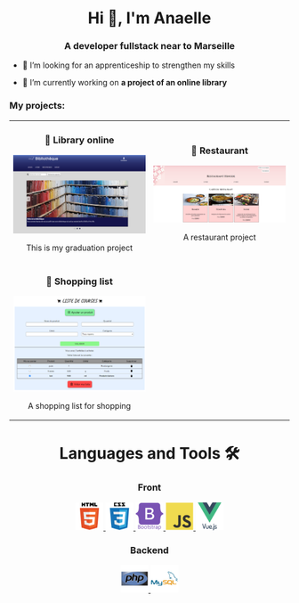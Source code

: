 <h1 align="center">Hi 👋, I'm Anaelle</h1>
<h3 align="center">A developer fullstack near to Marseille</h3>

- 💼 I’m looking for an apprenticeship to strengthen my skills

- 🔭 I’m currently working on **a project of an online library**

<h3 align="left">My projects:</h3>

<div align="center">
  <table>
        <tr>
            <td width="50%">
                <h3 align="center">📖 Library online</h3>
                <p align="center">
                    <a href="#" target="_blank"> <img src="static/library.png" alt="library online"/> </a>
                    <p align="center">
                        This is my graduation project
                    </p>
            </p>
            </td>
            <td width="50%">
                <h3 align="center">🍙 Restaurant</h3>
                <p align="center">
                    <a href="#" target="_blank"> <img src="static/restaurant.png" alt="restaurant"/> </a>
                    <p align="center">
                        A restaurant project
                    </p>
            </p>
            </td>
        </tr>
        <tr>
            <td width="50%">
                <h3 align="center">🛒 Shopping list</h3>
                <p align="center">
                    <a href="#" target="_blank"> <img src="static/shopping-list.png" alt="shopping-list"/> </a>
                    <p align="center">
                        A shopping list for shopping
                    </p>
                </p>
            </td>
            <td width="50%">
                <h3 align="center"></h3>
                <p align="center">
                    <p align="center">   
                    </p>
                </p>
            </td>
        </tr>
  </table>
</div>

<h1 align="center">Languages and Tools 🛠</h1>

<h3 align="center">Front</h3>
<p align="center">
    <a href="https://www.w3.org/html/" target="_blank"> <img src="https://raw.githubusercontent.com/devicons/devicon/master/icons/html5/html5-original-wordmark.svg" alt="html5" width="50" height="50"/> </a>
    <a href="https://www.w3schools.com/css/" target="_blank"> <img src="https://raw.githubusercontent.com/devicons/devicon/master/icons/css3/css3-original-wordmark.svg" alt="css3" width="50" height="50"/> </a>
  <a href="https://getbootstrap.com" target="_blank" rel="noreferrer"> <img src="https://raw.githubusercontent.com/devicons/devicon/master/icons/bootstrap/bootstrap-plain-wordmark.svg" alt="bootstrap" width="50" height="50"/> </a>
  <a href="https://developer.mozilla.org/en-US/docs/Web/JavaScript" target="_blank"> <img src="https://raw.githubusercontent.com/devicons/devicon/master/icons/javascript/javascript-original.svg" alt="javascript" width="50" height="50"/> </a>
  <a href="https://vuejs.org/" target="_blank"> <img src="https://raw.githubusercontent.com/devicons/devicon/master/icons/vuejs/vuejs-original-wordmark.svg" alt="vuejs" width="50" height="50"/> </a>
</p>

<h3 align="center">Backend</h3>
<p align="center">
    <a href="https://www.php.net" target="_blank" rel="noreferrer"> <img src="https://raw.githubusercontent.com/devicons/devicon/master/icons/php/php-original.svg" alt="php" width="50" height="50"/> </a>
  <a href="https://www.mysql.com/" target="_blank" rel="noreferrer"> <img src="https://raw.githubusercontent.com/devicons/devicon/master/icons/mysql/mysql-original-wordmark.svg" alt="mysql" width="50" height="50"/> </a> 
</p>


  

  
